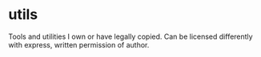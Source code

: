 # utils
Tools and utilities I own or have legally copied. Can be licensed differently with express, written permission of author.
